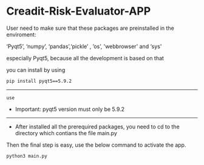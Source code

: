 # Creadit-Risk-Evaluator-APP


User need to make sure that these packages are preinstalled in the enviroment:

‘Pyqt5’, ‘numpy’, ‘pandas’,‘pickle’ , ’os’, 'webbrowser'  and ‘sys'

especially Pyqt5, because all the development is based on that

you can install by using 
```bash
pip install pyqt5==5.9.2
```

***********************************************

``use ``

* Important: pyqt5 version must only be 5.9.2 



***********************************************



* After installed all the prerequired packages, you need to cd to the directory which contians the file main.py

Then the final step is easy, use the below command to activate the app.

```bash
python3 main.py
```

